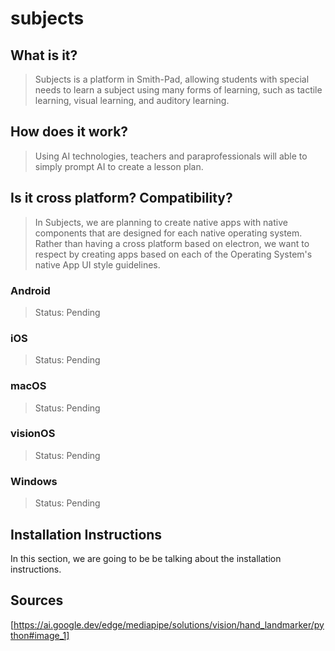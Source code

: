 # subjects

## What is it?
 
> Subjects is a platform in Smith-Pad, allowing students with special needs 
> to learn a subject using many forms of learning, such as tactile learning,
> visual learning, and auditory learning.


## How does it work?
> Using AI technologies, teachers and paraprofessionals will able to simply
> prompt AI to create a lesson plan. 


## Is it cross platform? Compatibility?

> In Subjects, we are planning to create native apps with native components
> that are designed for each native operating system. Rather than having 
> a cross platform based on electron, we want to respect by creating apps
> based on each of the Operating System's native App UI style guidelines. 


### Android
> Status: Pending

### iOS
> Status: Pending

### macOS
> Status: Pending

### visionOS
> Status: Pending

### Windows
> Status: Pending

<!--
<img src="./readme-photo-1.png"<>
<ul></ul>
<img src="./readme-photo-2.png">
<ul></ul>
<img src="./readme-photo-3.png">
<ul></ul>
<img src="./readme-photo-4.png">
<ul></ul>
<img src="./readme-photo-5.png">
<ul></ul>
<img src="./readme-photo-6.png">
-->




## Installation Instructions

In this section, we are going to be be talking about the installation instructions.


## Sources

[https://ai.google.dev/edge/mediapipe/solutions/vision/hand_landmarker/python#image_1]